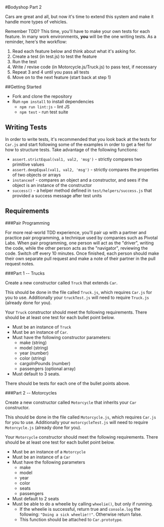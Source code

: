 #Bodyshop Part 2

Cars are great and all, but now it's time to extend this system and make it handle more types of vehicles.

Remember TDD? This time, you'll have to make your own tests for each feature. In many work environments, **you** will be the one writing tests. As a reminder, here's the workflow:

1. Read each feature below and think about what it's asking for.
2. Create a test (in test.js) to test the feature
3. Run the test
4. Write / revise code (in Motorcycle.js/Truck.js) to pass test, if necessary
5. Repeat 3 and 4 until you pass all tests
6. Move on to the next feature (start back at step 1)

##Getting Started

* Fork and clone the repository
* Run `npm install` to install dependencies
  * `npm run lint:js` - lint JS
  * `npm test` - run test suite

## Writing Tests

In order to write tests, it's recommended that you look back at the tests for `Car.js` and start following some of the examples in order to get a feel for how to structure tests. Take advantage of the following functions:

* `assert.strictEqual(val1, val2, 'msg')` - strictly compares two primitive values
* `assert.deepEqual(val1, val2, 'msg')` - strictly compares the properties of two objects or arrays
* `instanceof` - compares an object and a constructor, and sees if the object is an instance of the constructor
* `success()` - a helper method defined in `test/helpers/success.js` that provided a success message after test units

## Requirements

###Pair Programming

For more real-world TDD experience, you'll pair up with a partner and practice pair programming, a technique used by companies such as Pivotal Labs. When pair programming, one person will act as the "driver", writing the code, while the other person acts as the "navigator", reviewing the code. Switch off every 10 minutes. Once finished, each person should make their own separate pull request and make a note of their partner in the pull request notes.

###Part 1 -- Trucks

Create a new constructor called `Truck` that extends `Car`.

This should be done in the file called `Truck.js`, which requires `Car.js` for you to use. Additionally your `truckTest.js` will need to require `Truck.js` (already done for you).

Your `Truck` constructor should meet the following requirements. There should be at least one test for each bullet point below.

* Must be an instance of `Truck`
* Must be an instance of `Car`.
* Must have the following constructor parameters:
  * make (string)
  * model (string)
  * year (number)
  * color (string)
  * cargoInPounds (number)
  * passengers (optional array)
* Must default to 3 seats.

There should be tests for each one of the bullet points above.

###Part 2 -- Motorcycles

Create a new constructor called `Motorcycle` that inherits your `Car` constructor.

This should be done in the file called `Motorcycle.js`, which requires `Car.js` for you to use. Additionally your `motorcycleTest.js` will need to require `Motorcycle.js` (already done for you).

Your `Motorcycle` constructor should meet the following requirements. There should be at least one test for each bullet point below.

* Must be an instance of a `Motorcycle`
* Must be an instance of a `Car`
* Must have the following parameters
  * make
  * model
  * year
  * color
  * seats
  * passengers
* Must default to 2 seats
* Must be able to do a wheelie by calling `wheelie()`, but only if running.
  * If the wheelie is successful, return true and `console.log` the following: `"Doing a sick wheelie!!"`. Otherwise return false.
  * This function should be attached to `Car.prototype`.
